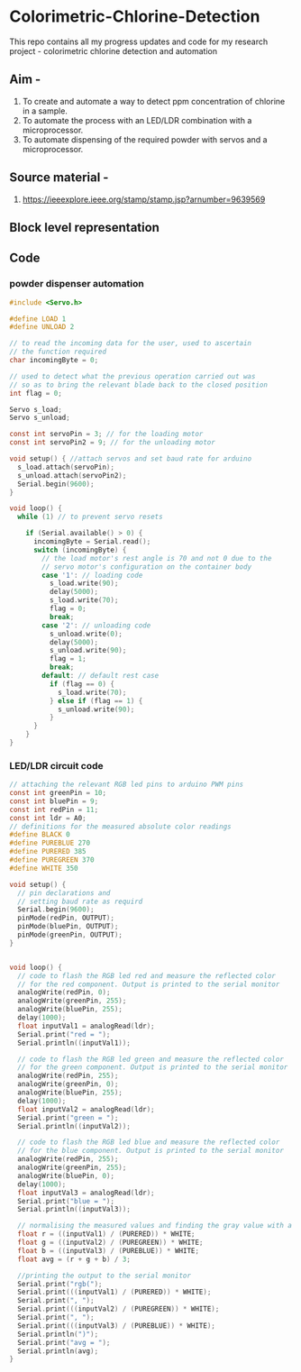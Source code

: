 # Colorimetric-Chlorine-Detection
This repo contains all my progress updates and code for my research project - colorimetric chlorine detection and automation

## Aim - 
  1. To create and automate a way to detect ppm concentration of chlorine in a sample.
  2. To automate the process with an LED/LDR combination with a microprocessor. 
  3. To automate dispensing of the required powder with servos and a microprocessor. 

## Source material -  
  1. https://ieeexplore.ieee.org/stamp/stamp.jsp?arnumber=9639569
 
## Block level representation
  
## Code 
### powder dispenser automation
```c
#include <Servo.h>

#define LOAD 1
#define UNLOAD 2

// to read the incoming data for the user, used to ascertain 
// the function required  
char incomingByte = 0;

// used to detect what the previous operation carried out was
// so as to bring the relevant blade back to the closed position
int flag = 0;

Servo s_load;
Servo s_unload;

const int servoPin = 3; // for the loading motor
const int servoPin2 = 9; // for the unloading motor

void setup() { //attach servos and set baud rate for arduino
  s_load.attach(servoPin);
  s_unload.attach(servoPin2);
  Serial.begin(9600);
}

void loop() {
  while (1) // to prevent servo resets

    if (Serial.available() > 0) {
      incomingByte = Serial.read();
      switch (incomingByte) {
        // the load motor's rest angle is 70 and not 0 due to the 
        // servo motor's configuration on the container body
        case '1': // loading code
          s_load.write(90);
          delay(5000);
          s_load.write(70);          
          flag = 0;
          break;
        case '2': // unloading code
          s_unload.write(0);
          delay(5000);
          s_unload.write(90);
          flag = 1;
          break;
        default: // default rest case
          if (flag == 0) {
            s_load.write(70);
          } else if (flag == 1) {
            s_unload.write(90);
          }
      }
    }
}
```
### LED/LDR circuit code
```c
// attaching the relevant RGB led pins to arduino PWM pins
const int greenPin = 10;
const int bluePin = 9;
const int redPin = 11;
const int ldr = A0;
// definitions for the measured absolute color readings
#define BLACK 0
#define PUREBLUE 270
#define PURERED 385
#define PUREGREEN 370
#define WHITE 350

void setup() {
  // pin declarations and
  // setting baud rate as requird
  Serial.begin(9600);
  pinMode(redPin, OUTPUT);
  pinMode(bluePin, OUTPUT);
  pinMode(greenPin, OUTPUT);
}


void loop() {
  // code to flash the RGB led red and measure the reflected color
  // for the red component. Output is printed to the serial monitor
  analogWrite(redPin, 0);
  analogWrite(greenPin, 255);
  analogWrite(bluePin, 255);
  delay(1000);
  float inputVal1 = analogRead(ldr);
  Serial.print("red = ");
  Serial.println((inputVal1));

  // code to flash the RGB led green and measure the reflected color
  // for the green component. Output is printed to the serial monitor
  analogWrite(redPin, 255);
  analogWrite(greenPin, 0);
  analogWrite(bluePin, 255);
  delay(1000);
  float inputVal2 = analogRead(ldr);
  Serial.print("green = ");
  Serial.println((inputVal2));

  // code to flash the RGB led blue and measure the reflected color
  // for the blue component. Output is printed to the serial monitor
  analogWrite(redPin, 255);
  analogWrite(greenPin, 255);
  analogWrite(bluePin, 0);
  delay(1000);
  float inputVal3 = analogRead(ldr);
  Serial.print("blue = ");
  Serial.println((inputVal3));

  // normalising the measured values and finding the gray value with a simple average
  float r = ((inputVal1) / (PURERED)) * WHITE;
  float g = ((inputVal2) / (PUREGREEN)) * WHITE;
  float b = ((inputVal3) / (PUREBLUE)) * WHITE;
  float avg = (r + g + b) / 3;

  //printing the output to the serial monitor
  Serial.print("rgb(");
  Serial.print(((inputVal1) / (PURERED)) * WHITE);
  Serial.print(", ");
  Serial.print(((inputVal2) / (PUREGREEN)) * WHITE);
  Serial.print(", ");
  Serial.print(((inputVal3) / (PUREBLUE)) * WHITE);
  Serial.println(")");
  Serial.print("avg = ");
  Serial.println(avg);
}
```
